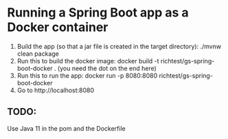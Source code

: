 # Running a Spring Boot app as a Docker container

1. Build the app (so that a jar file is created in the target directory): ./mvnw clean package
2. Run this to build the docker image: docker build -t richtest/gs-spring-boot-docker . (you need the dot on the end here)
3. Run this to run the app: docker run -p 8080:8080 richtest/gs-spring-boot-docker 
4. Go to http://localhost:8080

## TODO:
Use Java 11 in the pom and the Dockerfile
